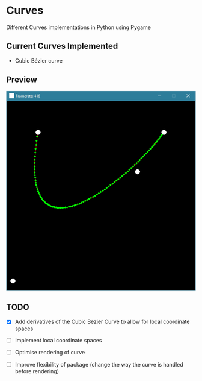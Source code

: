 # Curves
Different Curves implementations in Python using Pygame

## Current Curves Implemented
- Cubic Bézier curve

## Preview
![basic movement test screenshot](https://github.com/hamolicious/Curves/raw/master/screenshots/basic_movement_test_screenshot.png?raw=true)

## TODO
- [x] Add derivatives of the Cubic Bezier Curve to allow for local coordinate spaces
- [ ] Implement local coordinate spaces
- [ ] Optimise rendering of curve
- [ ] Improve flexibility of package (change the way the curve is handled before rendering)


